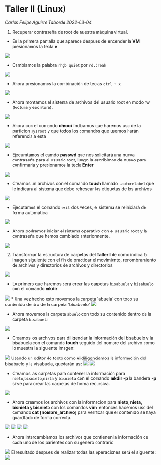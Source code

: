 # Taller II (Linux)
*Carlos Felipe Aguirre Taborda 2022-03-04*

1) Recuperar contraseña de root de nuestra máquina virtual.

* En la primera pantalla que aparece despues de encender la <b>VM</b> presionamos la tecla <b>e</b>

<img src="./img/change_pass_1.PNG" />

* Cambiamos la palabra `rhgb quiet` por `rd.break` 

<img src="./img/change_pass_2.PNG" />

* Ahora presionamos la combinación de teclas `ctrl + x` 

<img src="./img/change_pass_3.PNG" />

* Ahora montamos el sistema de archivos del usuario root en modo rw (lectura y escritura).

<img src="./img/change_pass_4.PNG" />

* Ahora con el comando <b>chroot</b> indicamos que haremos uso de la particion `sysroot` y que todos los comandos que usemos  harán referencia a esta

<img src="./img/change_pass_5.PNG" />

* Ejecumtamos el camdo <b>passwd</b> que nos solicitará una nueva contraseña para el usuario root, luego la escribimos de nuevo para confirmarla y presionamos la tecla <b>Enter</b>

<img src="./img/change_pass_6.PNG" />

* Creamos un archivos con el comando <b>touch</b> llamado `.autorelabel` que le indicara al sistema que debe refrescar las etiquetas de los archivos

<img src="./img/change_pass_7.PNG" /> 

* Ejecutamos el comando `exit` dos veces, el sistema se reiniciará de forma automática.

<img src="./img/change_pass_8.PNG" />

* Ahora podremos iniciar el sistema operativo con el usuario root y la contraseña que hemos cambiado anteriormente.

<img src="./img/login_success.PNG" />


2) Transformar la estructura de carpetas del <b>Taller I</b> de como indica la imagen siguiente con el fin de practicar el movimiento, renombramiento de archivos y directorios de archivos y directorios 
<img src="./img/folder_structure_ex.png" />

* Lo primero que haremos será crear las carpetas `bisabuela` y `bisabuelo` con el comando <b>mkdir</b> 
<img src="./img/1.PNG" />
* Una vez hecho esto movemos la carpeta `abuela` con todo su contenido dentro de la carpeta `bisabuelo`
<img src="./img/2.PNG" />

* Ahora movemos la carpeta `abuelo` con todo su contenido dentro de la carpeta `bisabuela`
<img src="./img/3.PNG" />

* Creamos los archivos  para diligenciar la información del bisabuelo y la bisabuela con el comando <b>touch</b> seguido del nombre del archivo como lo muestra la siguiente imagen:
<img src="./img/4.PNG" />
Usando un editor de texto como <b>vi</b> diligenciamos la información del bisabuelo y la visabuela, quedarán así:
<img src="./img/bisabuelo.PNG" />
<img src="./img/bisabuela.PNG" />

* Creamos las carpetas para contener la información para `nieto`,`bisnieto`,`nieta` y `bisnieta` con el comando <b>mkdir -p</b> la bandera <b>-p</b> sirve para crear las carpetas de forma recursiva.
<img src="./img/5.PNG" />

* Ahora creamos los archivos con la informacion para <b>nieto, nieta, bisnieta y bisnieto</b> con los comandos <b>vim</b>, entonces hacemos uso del comando <b>cat [nombre_archivo]</b> para verificar que el contenido se haya guardfado de forma correcta.

<img src="./img/nieto.PNG" />
<img src="./img/nieta.PNG" />
<img src="./img/bisnieto.PNG" />
<img src="./img/bisnieta.PNG" />

* Ahora intercambiamos los archivos que contienen la información de cada uno de los parientes con su genero contrario

<img src="./img/mover_archivos.PNG" /> 
El resultado despues de realizar todas las operaciones será el siguiente:

<img src="./img/folder_structure.PNG" /> 




